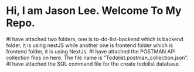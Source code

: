 # Hi, I am Jason Lee. Welcome To My Repo.
#I have attached two folders, one is to-do-list-backend which is backend folder, it is using nestJS while another one is frontend folder which is frontend folder, it is using NextJs.
#I have attached the POSTMAN API collection files on here. The file name is "Todolist.postman_collection.json".
#I have attached the SQL command file for the create todolist database.
 
 
